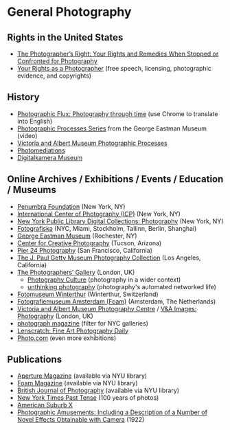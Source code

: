 # General Photography

## Rights in the United States
- [The Photographer’s Right: Your Rights and Remedies When Stopped or Confronted
for Photography](http://www.krages.com/ThePhotographersRight.pdf)
- [Your Rights as a Photographer](https://petapixel.com/2021/07/08/your-rights-as-a-photographer-in-the-united-states/) (free speech, licensing, photographic evidence, and copyrights)

## History
- [Photographic Flux: Photography through time](https://www.photographic-flux.ch/) (use Chrome to translate into English)
- [Photographic Processes Series](https://www.youtube.com/c/GeorgeEastmanMuseum/search?query=Photographic%20Processes) from the George Eastman Museum (video)
- [Victoria and Albert Museum Photographic Processes](https://www.vam.ac.uk/articles/photographic-processes) 
- [Photomediations](https://photomediationsopenbook.net/) 
- [Digitalkamera Museum](https://www.digitalkameramuseum.de/en/)
 
## Online Archives / Exhibitions / Events / Education / Museums 
- [Penumbra Foundation](https://www.penumbrafoundation.org) (New York, NY)
- [International Center of Photography (ICP)](https://www.icp.org/) (New York, NY)
- [New York Public Library Digital Collections: Photography](https://digitalcollections.nypl.org/collections/lane/photography-collections) (New York, NY)
- [Fotografiska](https://www.fotografiska.com/) (NYC, Miami, Stockholm, Tallinn, Berlin, Shanghai)
- [George Eastman Museum](https://www.eastman.org/) (Rochester, NY)
- [Center for Creative Photography](https://ccp.arizona.edu/) (Tucson, Arizona)
- [Pier 24 Photography](https://pier24.org/) (San Francisco, California)
- [The J. Paul Getty Museum Photography Collection](http://www.getty.edu/art/photographs/) (Los Angeles, California)
- [The Photographers’ Gallery](https://thephotographersgallery.org.uk/) (London, UK)
    - [Photography Culture](https://thephotographersgallery.org.uk/photography-culture) (photography in a wider context)
    - [unthinking photography](https://unthinking.photography/) (photography's automated networked life)
- [Fotomuseum Winterthur](https://www.fotomuseum.ch/en/) (Winterthur, Switzerland)
- [Fotografiemuseum Amsterdam (Foam)](https://www.foam.org/) (Amsterdam, The Netherlands)
- [Victoria and Albert Museum Photography Centre](https://www.vam.ac.uk/collections/photographs) / [V&A Images: Photography](https://www.vandaimages.com/collections.asp?cat1=Photography&cat2=Photography) (London, UK)
- [photograph magazine](https://photographmag.com/exhibitions/) (filter for NYC galleries)
- [Lenscratch: Fine Art Photography Daily](https://lenscratch.com/)
- [Photo.com](https://www.all-about-photo.com/photo-events/photo-exhibitions.php) (even more exhibitions)

## Publications
- [Aperture Magazine](https://aperture.org/magazine/) (available via NYU library)
- [Foam Magazine](https://www.foam.org/magazine) (available via NYU library)
- [British Journal of Photography](https://www.1854.photography/journal/) (available via NYU library)
- [New York Times Past Tense](https://www.nytimes.com/spotlight/past-tense) (100 years of photos)
- [American Suburb X](https://americansuburbx.com/)
- [Photographic Amusements: Including a Description of a Number of Novel Effects Obtainable with Camera](https://www.gutenberg.org/files/39691/39691-h/39691-h.htm) (1922)
